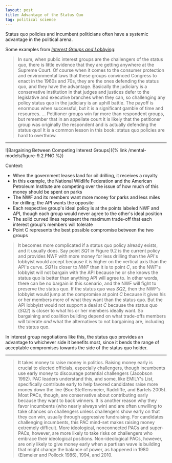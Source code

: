 ```yaml
---
layout: post
title: Advantage of the Status Quo
tag: political science
---
```


Status quo policies and incumbent politicians often have a systemic advantage in the political arena.

Some examples from _[Interest Groups and Lobbying](https://www.taylorfrancis.com/books/9780429493652)_:

> In sum, when public interest groups are the challengers of the status quo, there is little evidence that they are getting anywhere at the Supreme Court. Of course when it comes to the consumer protection and environmental laws that these groups convinced Congress to enact in the 1960s and 70s, they are the ones defending the status quo, and they have the advantage. Basically the judiciary is a conservative institution in that judges and justices defer to the legislative and executive branches when they can, so challenging any policy status quo in the judiciary is an uphill battle. The payoff is enormous when successful, but it is a significant gamble of time and resources. ... Petitioner groups win far more than respondent groups, but remember that in an appellate court it is likely that the petitioner group was originally the respondent and is actually defending the status quo! It is a common lesson in this book: status quo policies are hard to overthrow.

***

![Bargaining Between Competing Interest Groups]({% link /mental-models/figure-9.2.PNG %})

Context:
- When the government leases land for oil drilling, it receives a royalty
- In this example, the National Wildlife Federation and the American Petroleum Institute are competing over the issue of how much of this money should be spent on parks
- The NWF and its members want more money for parks and less miles for drilling; the API wants the opposite
- Each respective group's ideal policy is at the points labeled NWF and API, though each group would never agree to the other's ideal position
- The solid curved lines represent the maximum trade-off that each interest group's members will tolerate
- Point C represents the best possible compromise between the two groups

> It becomes more complicated if a status quo policy already exists, and it usually does. Say point _SQ1_ in Figure 9.2 is the current policy and provides NWF with more money for less drilling than the API's lobbyist would accept because it is higher on the vertical axis than the API's curve. _SQ1_ is closer to _NWF_ than it is to point _C_, so the NWF's lobbyist will not bargain with the API because he or she knows the status quo is better than anything API will agree to. In other words, there can be no bargain in this scenario, and the NWF will fight to preserve the status quo. If the status quo was _SQ2_, then the NWF's lobbyist would jump at the compromise at point _C_ because it gives his or her members more of what they want than the status quo. But the API lobbyist would not support a deal at _C_ because the status quo (_SQ2_) is closer to what his or her members ideally want. So bargaining and coalition building depend on what trade-offs members will tolerate _and_ what the alternatives to not bargaining are, including the status quo.

In interest group negotiations like this, the status quo provides an advantage to whichever side it benefits most, since it bends the range of acceptable compromises towards the side of the status quo holder.

***

> It takes money to raise money in politics. Raising money early is crucial to elected officials, especially challengers, though incumbents use early money to discourage potential challengers (Jacobson 1992). PAC leaders understand this, and some, like EMILY's List, specifically contribute early to help favored candidates raise more money down the line (Box-Steffensmeier, Radcliffe, and Bartels 2005). Most PACs, though, are conservative about contributing early because they want to back winners. It is another reason why they favor incumbents (who nearly always win) and are often unwilling to take chances on challengers unless challengers show early on that they can win, usually through aggressive fundraising. For candidates challenging incumbents, this PAC mind-set makes raising money extremely difficult. More ideological, nonconnected PACs and super-PACs, however, are more likely to take risks on challengers who embrace their ideological positions. Non-ideological PACs, however, are only likely to give money early when a partisan wave is building that might change the balance of power, as happened in 1980 (Eismeier and Pollock 1986), 1994, and 2010.